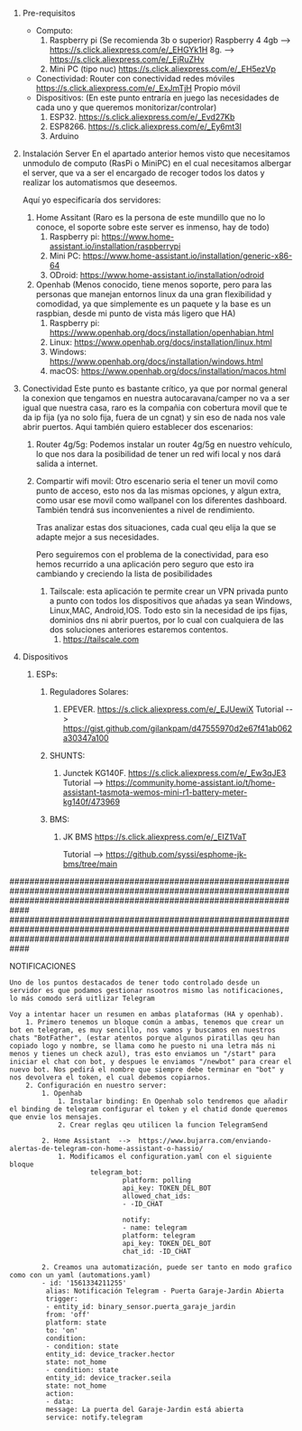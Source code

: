 1. Pre-requisitos
    - Computo:
       1. Raspberry pi (Se recomienda 3b o superior)
           Raspberry 4 4gb --> https://s.click.aliexpress.com/e/_EHGYk1H
                       8g. --> https://s.click.aliexpress.com/e/_EjRuZHv
       3. Mini PC (tipo nuc)
           https://s.click.aliexpress.com/e/_EH5ezVp
    - Conectividad:
        Router con conectividad redes móviles
           https://s.click.aliexpress.com/e/_ExJmTjH
        Propio móvil
    -  Dispositivos:
        (En este punto entraría en juego las necesidades de cada uno y que queremos monitorizar/controlar)
       1. ESP32.  https://s.click.aliexpress.com/e/_Evd27Kb
       2. ESP8266. https://s.click.aliexpress.com/e/_Ey6mt3l
       3. Arduino

2. Instalación Server 
   En el apartado anterior hemos visto que necesitamos unmodulo de computo (RasPi o MiniPC) en el cual necesitamos albergar el server, que va a ser el encargado de recoger todos los datos y realizar los automatismos que deseemos.

      Aquí yo especificaría dos servidores:

   1. Home Assitant  (Raro es la persona de este mundillo que no lo conoce, el soporte sobre este server es inmenso, hay de todo)
      1. Raspberry pi:   https://www.home-assistant.io/installation/raspberrypi
      2. Mini PC:  https://www.home-assistant.io/installation/generic-x86-64
      3. ODroid: https://www.home-assistant.io/installation/odroid
   3. Openhab (Menos conocido, tiene menos soporte, pero para las personas que manejan entornos linux da una gran flexibilidad y comodidad, ya que simplemente es un paquete y la base es un raspbian, desde mi punto de vista más ligero que HA)
      1. Raspberry pi: https://www.openhab.org/docs/installation/openhabian.html
      2. Linux: https://www.openhab.org/docs/installation/linux.html
      3. Windows: https://www.openhab.org/docs/installation/windows.html
      4. macOS: https://www.openhab.org/docs/installation/macos.html
4. Conectividad
  Este punto es bastante crítico, ya que por normal general la conexion que tengamos en nuestra autocaravana/camper no va a ser igual que nuestra casa, raro es la compañia con cobertura movil que te da ip fija (ya no solo fija, fuera de un cgnat) y sin eso de nada nos vale abrir puertos.
      Aqui también quiero establecer dos escenarios:
   1. Router 4g/5g: Podemos instalar un router 4g/5g en nuestro vehículo, lo que nos dara la posibilidad de tener un red wifi local y nos dará salida a internet.
   2. Compartir wifi movil: Otro escenario seria el tener un movil como punto de acceso, esto nos da las mismas opciones, y algun extra, como usar ese movil como wallpanel con los diferentes dashboard. También tendrá sus inconvenientes a nivel de rendimiento.

      Tras analizar estas dos situaciones, cada cual qeu elija la que se adapte mejor a sus necesidades.

      Pero seguiremos con el problema de la conectividad, para eso hemos recurrido a una aplicación pero seguro que esto ira cambiando y creciendo la lista de posibilidades

       1. Tailscale: esta aplicación te permite crear un VPN privada punto a punto con todos los dispositivos que añadas ya sean Windows, Linux,MAC, Android,IOS. Todo esto sin la necesidad de ips fijas, dominios dns ni abrir puertos, por lo cual con cualquiera de las dos soluciones anteriores estaremos contentos.
          1. https://tailscale.com

6. Dispositivos

   1. ESPs:
       1. Reguladores Solares:

          1. EPEVER.   https://s.click.aliexpress.com/e/_EJUewiX
               Tutorial --> https://gist.github.com/gilankpam/d47555970d2e67f41ab062a30347a100
  
       2. SHUNTS:

          1. Junctek KG140F.  https://s.click.aliexpress.com/e/_Ew3qJE3
                Tutorial --> https://community.home-assistant.io/t/home-assistant-tasmota-wemos-mini-r1-battery-meter-kg140f/473969

       3. BMS:

          1. JK BMS   https://s.click.aliexpress.com/e/_EIZ1VaT

               Tutorial --> https://github.com/syssi/esphome-jk-bms/tree/main

    
############################################################################################################################################################################
############################################################################################################################################################################


NOTIFICACIONES

    Uno de los puntos destacados de tener todo controlado desde un servidor es que podamos gestionar nsootros mismo las notificaciones, lo más comodo será uitlizar Telegram

    Voy a intentar hacer un resumen en ambas plataformas (HA y openhab). 
        1. Primero tenemos un bloque común a ambas, tenemos que crear un bot en telegram, es muy sencillo, nos vamos y buscamos en nuestros chats "BotFather", (estar atentos porque algunos piratillas qeu han copiado logo y nombre, se llama como he puesto ni una letra más ni menos y tienes un check azul), tras esto enviamos un "/start" para iniciar el chat con bot, y despues le enviamos "/newbot" para crear el nuevo bot. Nos pedirá el nombre que siempre debe terminar en "bot" y nos devolvera el token, el cual debemos copiarnos.
        2. Configuración en nuestro server:
            1. Openhab
                1. Instalar binding: En Openhab solo tendremos que añadir el binding de telegram configurar el token y el chatid donde queremos que envie los mensajes.
                2. Crear reglas qeu utilicen la funcion TelegramSend

            2. Home Assistant  -->  https://www.bujarra.com/enviando-alertas-de-telegram-con-home-assistant-o-hassio/
                1. Modificamos el configuration.yaml con el siguiente bloque
                        telegram_bot:
                                platform: polling
                                api_key: TOKEN_DEL_BOT
                                allowed_chat_ids:
                                - -ID_CHAT
 
                                notify:
                                - name: telegram
                                platform: telegram
                                api_key: TOKEN_DEL_BOT
                                chat_id: -ID_CHAT

            2. Creamos una automatización, puede ser tanto en modo grafico como con un yaml (automations.yaml)
            - id: '1561334211255'
             alias: Notificación Telegram - Puerta Garaje-Jardin Abierta
             trigger:
             - entity_id: binary_sensor.puerta_garaje_jardin
             from: 'off'
             platform: state
             to: 'on'
             condition:
             - condition: state
             entity_id: device_tracker.hector
             state: not_home
             - condition: state
             entity_id: device_tracker.seila
             state: not_home
             action:
             - data:
             message: La puerta del Garaje-Jardin está abierta
             service: notify.telegram
                        
            
